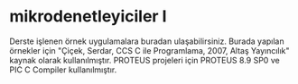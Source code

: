 # mikrodenetleyiciler I
Derste işlenen örnek uygulamalara buradan ulaşabilirsiniz.
Burada yapılan örnekler için "Çiçek, Serdar, CCS C ile Programlama, 2007, Altaş Yayıncılık" kaynak olarak kullanılmıştır.
PROTEUS projeleri için PROTEUS 8.9 SP0 ve PIC C Compiler kullanılmıştır.
